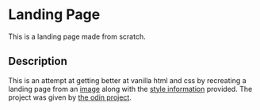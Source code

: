 # Landing Page
This is a landing page made from scratch.
## Description
This is an attempt at getting better at vanilla html and css by recreating a landing page from an [image](odin-project.png) along with the [style information](colors_and_stuff.png) provided. The project was given by [the odin project](https://www.theodinproject.com/paths/foundations/courses/foundations/lessons/landing-page).

